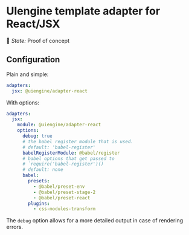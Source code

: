 # UIengine template adapter for React/JSX

🚦 *State:* Proof of concept

## Configuration

Plain and simple:

```yaml
adapters:
  jsx: @uiengine/adapter-react
```

With options:

```yaml
adapters:
  jsx:
    module: @uiengine/adapter-react
    options:
      debug: true
      # the babel register module that is used.
      # default: 'babel-register'
      babelRegisterModule: @babel/register
      # babel options that get passed to
      # `require('babel-register')()
      # default: none
      babel:
        presets:
          - @babel/preset-env
          - @babel/preset-stage-2
          - @babel/preset-react
        plugins:
          - css-modules-transform
```

The `debug` option allows for a more detailed output in case of rendering errors.
